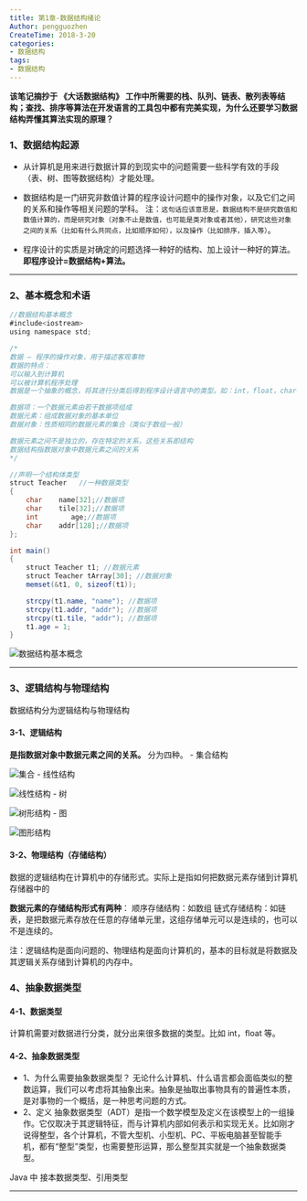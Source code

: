 ```yaml
---
title: 第1章-数据结构绪论
Author: pengguozhen
CreateTime: 2018-3-20
categories:
- 数据结构
tags:
- 数据结构
---
```


**该笔记摘抄于 《大话数据结构》
工作中所需要的栈、队列、链表、散列表等结构；查找、排序等算法在开发语言的工具包中都有完美实现，为什么还要学习数据结构弄懂其算法实现的原理？**

### 1、数据结构起源

- 从计算机是用来进行数据计算的到现实中的问题需要一些科学有效的手段（表、树、图等数据结构）才能处理。

- 数据结构是一门研究非数值计算的程序设计问题中的操作对象，以及它们之间的关系和操作等相关问题的学科。
注：`这句话应该意思是，数据结构不是研究数值和数值计算的，而是研究对象（对象不止是数值，也可能是类对象或者其他），研究这些对象之间的关系（比如有什么共同点，比如顺序如何），以及操作（比如排序，插入等）`。

- 程序设计的实质是对确定的问题选择一种好的结构、加上设计一种好的算法。**即程序设计=数据结构+算法。**


----------


### 2、基本概念和术语

``` java
//数据结构基本概念
#include<iostream>
using namespace std;

/*
数据 – 程序的操作对象，用于描述客观事物
数据的特点：
可以输入到计算机
可以被计算机程序处理
数据是一个抽象的概念，将其进行分类后得到程序设计语言中的类型。如：int，float，char等等

数据项：一个数据元素由若干数据项组成
数据元素：组成数据对象的基本单位
数据对象：性质相同的数据元素的集合（类似于数组一般）

数据元素之间不是独立的，存在特定的关系，这些关系即结构
数据结构指数据对象中数据元素之间的关系
*/

//声明一个结构体类型
struct Teacher   //一种数据类型
{
    char    name[32];//数据项
    char    tile[32];//数据项
    int        age;//数据项
    char    addr[128];//数据项
};

int main()
{
    struct Teacher t1; //数据元素
    struct Teacher tArray[30]; //数据对象
    memset(&t1, 0, sizeof(t1));

    strcpy(t1.name, "name"); //数据项
    strcpy(t1.addr, "addr"); //数据项
    strcpy(t1.tile, "addr"); //数据项
    t1.age = 1;
} 
```
![数据结构基本概念][1]


----------

### 3、逻辑结构与物理结构
数据结构分为逻辑结构与物理结构

#### 3-1、逻辑结构

**是指数据对象中数据元素之间的关系。**
分为四种。
	- 集合结构

![集合][2]
	- 线性结构

![线性结构][3]
	- 树

![树形结构][4]
	- 图

![图形结构][5]

#### 3-2、物理结构（存储结构）

数据的逻辑结构在计算机中的存储形式。实际上是指如何把数据元素存储到计算机存储器中的

**数据元素的存储结构形式有两种**：
	顺序存储结构：如数组
	链式存储结构：如链表，是把数据元素存放在任意的存储单元里，这组存储单元可以是连续的，也可以不是连续的。

注：逻辑结构是面向问题的、物理结构是面向计算机的，基本的目标就是将数据及其逻辑关系存储到计算机的内存中。

### 4、抽象数据类型

#### 4-1、数据类型

计算机需要对数据进行分类，就分出来很多数据的类型。比如 int，float 等。

#### 4-2、抽象数据类型
- 1、为什么需要抽象数据类型？
无论什么计算机、什么语言都会面临类似的整数运算，我们可以考虑将其抽象出来。抽象是抽取出事物具有的普遍性本质，是对事物的一个概括，是一种思考问题的方式。
- 2、定义
抽象数据类型（ADT）是指一个数学模型及定义在该模型上的一组操作。它仅取决于其逻辑特征，而与计算机内部如何表示和实现无关。比如刚才说得整型，各个计算机，不管大型机、小型机、PC、平板电脑甚至智能手机，都有“整型”类型，也需要整形运算，那么整型其实就是一个抽象数据类型。

Java 中 接本数据类型、引用类型


----------


  [1]: ./images/1521700597047.jpg
  [2]: ./images/1521871571036.jpg
  [3]: ./images/1521871606947.jpg
  [4]: ./images/1521871623031.jpg
  [5]: ./images/1521871650962.jpg